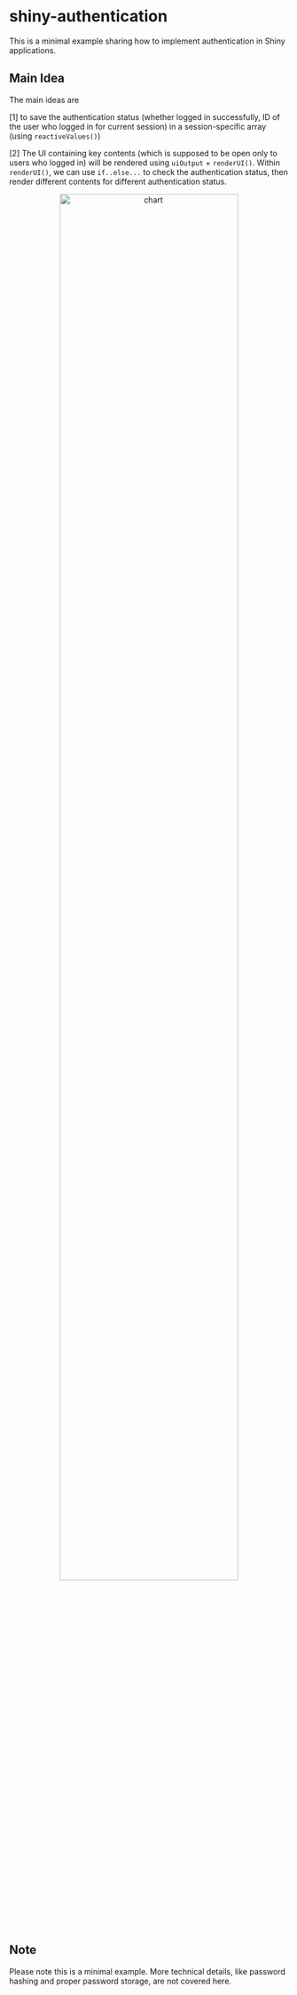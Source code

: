 # shiny-authentication

This is a minimal example sharing how to implement authentication in Shiny applications.


## Main Idea

The main ideas are 

[1] to save the authentication status (whether logged in successfully, ID of the user who logged in for current session) in a session-specific array (using `reactiveValues()`)

[2] The UI containing key contents (which is supposed to be open only to users who logged in) will be rendered using `uiOutput` + `renderUI()`. Within `renderUI()`, we can use `if..else...` to check the authentication status, then render different contents for different authentication status.

<p align="center">
<img src="https://raw.githubusercontent.com/XD-DENG/shiny-authentication/master/idea_chart.png" alt="chart" style="width:80%;"/>
</p>

## Note
Please note this is a minimal example. More technical details, like password hashing and proper password storage, are not covered here.
